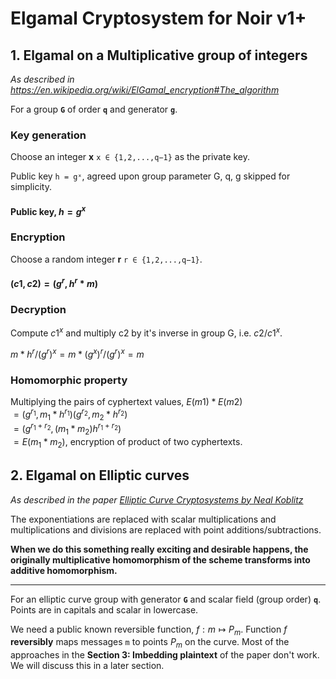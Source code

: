 # Elgamal Cryptosystem for Noir v1+


## 1. Elgamal on a Multiplicative group of integers

_As described in https://en.wikipedia.org/wiki/ElGamal_encryption#The_algorithm_

For a group **`G`** of order **`q`** and generator **`g`**.

### Key generation

Choose an integer **x** `x ∈ {1,2,...,q−1}` as the private key.

Public key `h = gˣ`, agreed upon group parameter G, q, g skipped for simplicity.

#### Public key, $h=g^x$

### Encryption

Choose a random integer **r** `r ∈ {1,2,...,q−1}`.

#### $(c1,c2)=(g^r, h^r*m)$

### Decryption

Compute $c1^x$ and multiply c2 by it's inverse in group G, i.e. $c2/c1^x$.

$m*h^r/(g^r)^x = m*(g^x)^r/(g^r)^x = m$

### Homomorphic property
Multiplying the pairs of cyphertext values, $E(m1) * E(m2)$  
$= (g^{r_1}, m_1 * h^{r_1})(g^{r_2}, m_2 * h^{r_2})$  
$= (g^{r_1+r_2}, (m_1*m_2)h^{r_1+r_2})$  
$= E(m_1*m_2)$, encryption of product of two cyphertexts.

## 2. Elgamal on Elliptic curves

_As described in the paper [Elliptic Curve Cryptosystems by Neal Koblitz](https://www.ams.org/journals/mcom/1987-48-177/S0025-5718-1987-0866109-5/S0025-5718-1987-0866109-5.pdf)_

The exponentiations are replaced with scalar multiplications and multiplications and divisions are replaced with point additions/subtractions.

**When we do this something really exciting and desirable happens, the originally multiplicative homomorphism of the scheme transforms into additive homomorphism.**

---

For an elliptic curve group with generator **`G`** and scalar field (group order) **`q`**. Points are in capitals and scalar in lowercase.

We need a public known reversible function, $f:m ↦ P_m$. Function $f$ **reversibly** maps messages `m` to points $P_m$ on the curve. Most of the approaches in the **Section 3: Imbedding plaintext** of the paper don't work. We will discuss this in a later section.
